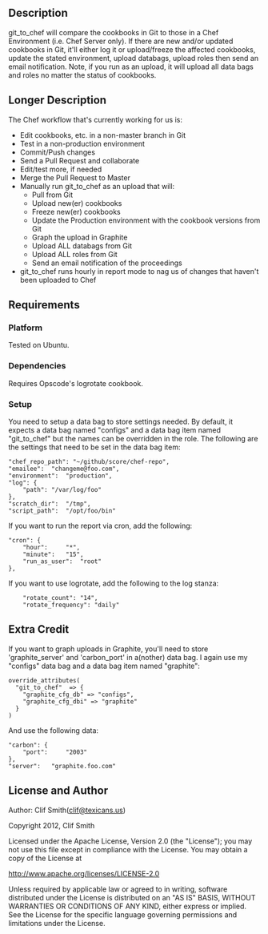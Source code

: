 ## Description

git_to_chef will compare the cookbooks in Git to those in a Chef Environment
(i.e. Chef Server only).  If there are new and/or updated cookbooks in Git,
it'll either log it or upload/freeze the affected cookbooks, update the stated
environment, upload databags, upload roles then send an email notification.
Note, if you run as an upload, it will upload all data bags and roles no matter
the status of cookbooks.

## Longer Description

The Chef workflow that's currently working for us is:
  * Edit cookbooks, etc. in a non-master branch in Git
  * Test in a non-production environment
  * Commit/Push changes
  * Send a Pull Request and collaborate
  * Edit/test more, if needed
  * Merge the Pull Request to Master
  * Manually run git_to_chef as an upload that will:
    * Pull from Git
    * Upload new(er) cookbooks
    * Freeze new(er) cookbooks
    * Update the Production environment with the cookbook versions from Git
    * Graph the upload in Graphite
    * Upload ALL databags from Git
    * Upload ALL roles from Git
    * Send an email notification of the proceedings
  * git_to_chef runs hourly in report mode to nag us of changes that haven't
    been uploaded to Chef

## Requirements

### Platform

Tested on Ubuntu.

### Dependencies

Requires Opscode's logrotate cookbook.

### Setup

You need to setup a data bag to store settings needed.  By default, it expects a
data bag named "configs" and a data bag item named "git_to_chef" but the names
can be overridden in the role.  The following are the settings that need to be
set in the data bag item:

	"chef_repo_path": "~/github/score/chef-repo",
	"emailee":	"changeme@foo.com",
	"environment":	"production",
	"log": {
		"path": "/var/log/foo"
	},
	"scratch_dir":	"/tmp",
	"script_path":	"/opt/foo/bin"

If you want to run the report via cron, add the following:

	"cron": {
		"hour":		"*",
		"minute":	"15",
		"run_as_user":	"root"
	},

If you want to use logrotate, add the following to the log stanza:

		"rotate_count": "14",
		"rotate_frequency": "daily"

## Extra Credit

If you want to graph uploads in Graphite, you'll need to store 'graphite_server'
and 'carbon_port' in a(nother) data bag.  I again use my "configs" data bag and
a data bag item named "graphite":

	override_attributes(
	  "git_to_chef"  => {
	    "graphite_cfg_db" => "configs",
	    "graphite_cfg_dbi" => "graphite"
	  }
	)

And use the following data:

	"carbon": {
		"port":		"2003"
	},
	"server":	"graphite.foo.com"

## License and Author

Author: Clif Smith(clif@texicans.us)

Copyright 2012, Clif Smith

Licensed under the Apache License, Version 2.0 (the "License");
you may not use this file except in compliance with the License.
You may obtain a copy of the License at

  http://www.apache.org/licenses/LICENSE-2.0

Unless required by applicable law or agreed to in writing, software
distributed under the License is distributed on an "AS IS" BASIS,
WITHOUT WARRANTIES OR CONDITIONS OF ANY KIND, either express or implied.
See the License for the specific language governing permissions and
limitations under the License.
